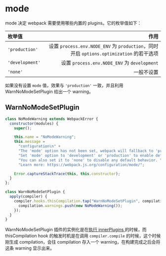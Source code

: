# mode

mode 决定 webpack 需要使用哪些内置的 plugins。它的枚举值如下：

| 枚举值 | 作用 |
| :-----| -----: |
| `'production'` | 设置 `process.env.NODE_ENV` 为 `production`，同时开启 `options.optimization` 的若干选项 |
| `'development'` | 设置 `process.env.NODE_ENV` 为 `development` |
| `'none'` | 一般不设置 |

如果没有设置 `mode` 值，效果与 `'production'` 一致，并且利用 WarnNoModeSetPlugin 给出一个 warning。

## WarnNoModeSetPlugin

```js
class NoModeWarning extends WebpackError {
  constructor(modules) {
    super();

    this.name = "NoModeWarning";
    this.message =
      "configuration\n" +
      "The 'mode' option has not been set, webpack will fallback to 'production' for this value. " +
      "Set 'mode' option to 'development' or 'production' to enable defaults for each environment.\n" +
      "You can also set it to 'none' to disable any default behavior. " +
      "Learn more: https://webpack.js.org/configuration/mode/";

    Error.captureStackTrace(this, this.constructor);
  }
};

class WarnNoModeSetPlugin {
  apply(compiler) {
    compiler.hooks.thisCompilation.tap("WarnNoModeSetPlugin", compilation => {
      compilation.warnings.push(new NoModeWarning());
    });
  }
}
```

WarnNoModeSetPlugin 插件的实例化是在[执行 innerPlugins
](../webpack-process/inner-plugins.md#第八步-options-mode) 的时候，而 thisCompilation hook 的触发时机是在调用 `compiler.compile` 的时候，这个时候刚生成 compilation，会往 compilation 存入一个 warning，在构建完成之后会将这条 warning 显示出来。